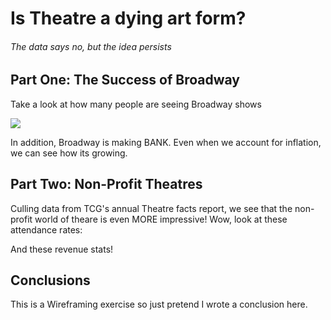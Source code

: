 # Is Theatre a dying art form? 
###### The data says no, but the idea persists 

## Part One: The Success of Broadway

Take a look at how many people are seeing Broadway shows

<div class='tableauPlaceholder' id='viz1575153835931' style='position: relative'><noscript><a href='#'><img alt=' ' src='https:&#47;&#47;public.tableau.com&#47;static&#47;images&#47;Fi&#47;FinalProjWireframes&#47;GrosseswInflation&#47;1_rss.png' style='border: none' /></a></noscript><object class='tableauViz'  style='display:none;'><param name='host_url' value='https%3A%2F%2Fpublic.tableau.com%2F' /> <param name='embed_code_version' value='3' /> <param name='site_root' value='' /><param name='name' value='FinalProjWireframes&#47;GrosseswInflation' /><param name='tabs' value='yes' /><param name='toolbar' value='yes' /><param name='static_image' value='https:&#47;&#47;public.tableau.com&#47;static&#47;images&#47;Fi&#47;FinalProjWireframes&#47;GrosseswInflation&#47;1.png' /> <param name='animate_transition' value='yes' /><param name='display_static_image' value='yes' /><param name='display_spinner' value='yes' /><param name='display_overlay' value='yes' /><param name='display_count' value='yes' /></object></div><script type='text/javascript'> var divElement = document.getElementById('viz1575153835931'); var vizElement = divElement.getElementsByTagName('object')[0];                    vizElement.style.width='100%';vizElement.style.height=(divElement.offsetWidth*0.75)+'px'; var scriptElement document.createElement('script'); scriptElement.src = 'https://public.tableau.com/javascripts/api/viz_v1.js';                   vizElement.parentNode.insertBefore(scriptElement, vizElement); </script>

In addition, Broadway is making BANK. Even when we account for inflation, we can see how its growing.


## Part Two: Non-Profit Theatres
Culling data from TCG's annual Theatre facts report, we see that the non-profit world of theare is even MORE impressive! 
Wow, look at these attendance rates:


And these revenue stats!


## Conclusions
This is a Wireframing exercise so just pretend I wrote a conclusion here. 
